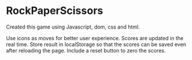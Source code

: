 # RockPaperScissors
Created this game using Javascript, dom, css and html.

Use icons as moves for better user experience.
Scores are updated in the real time.
Store result in localStorage so that the scores can be saved even after reloading the page.
Include a reset button to zero the scores.
